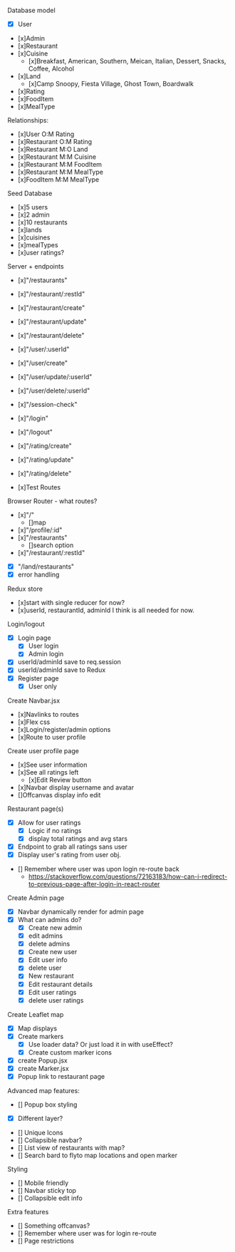 Database model

- [x] User
- [x]Admin
- [x]Restaurant
- [x]Cuisine
  - [x]Breakfast, American, Southern, Meican, Italian, Dessert, Snacks, Coffee, Alcohol
- [x]Land
  - [x]Camp Snoopy, Fiesta Village, Ghost Town, Boardwalk
- [x]Rating
- [x]FoodItem
- [x]MealType

Relationships:

- [x]User O:M Rating
- [x]Restaurant O:M Rating
- [x]Restaurant M:O Land
- [x]Restaurant M:M Cuisine
- [x]Restaurant M:M FoodItem
- [x]Restaurant M:M MealType
- [x]FoodItem M:M MealType

Seed Database

- [x]5 users
- [x]2 admin
- [x]10 restaurants
- [x]lands
- [x]cuisines
- [x]mealTypes
- [x]user ratings?

Server + endpoints

- [x]"/restaurants"
- [x]"/restaurant/:restId"
- [x]"/restaurant/create"
- [x]"/restaurant/update"
- [x]"/restaurant/delete"

- [x]"/user/:userId"
- [x]"/user/create"
- [x]"/user/update/:userId"
- [x]"/user/delete/:userId"

- [x]"/session-check"
- [x]"/login"
- [x]"/logout"

- [x]"/rating/create"
- [x]"/rating/update"
- [x]"/rating/delete"

- [x]Test Routes

Browser Router - what routes?

- [x]"/"
  - []map
- [x]"/profile/:id"
- [x]"/restaurants"
  - []search option
- [x]"/restaurant/:restId"
- [x] "/land/restaurants"
- [x] error handling

Redux store

- [x]start with single reducer for now?
- [x]userId, restaurantId, adminId I think is all needed for now.

Login/logout

- [x] Login page
  - [x] User login
  - [x] Admin login
- [x] userId/adminId save to req.session
- [x] userId/adminId save to Redux
- [x] Register page
  - [x] User only

Create Navbar.jsx

- [x]Navlinks to routes
- [x]Flex css
- [x]Login/register/admin options
- [x]Route to user profile

Create user profile page

- [x]See user information
- [x]See all ratings left
  - [x]Edit Review button
- [x]Navbar display username and avatar
- []Offcanvas display info edit

Restaurant page(s)

- [x] Allow for user ratings
  - [x] Logic if no ratings
  - [x] display total ratings and avg stars
- [x] Endpoint to grab all ratings sans user
- [x] Display user's rating from user obj.
- [] Remember where user was upon login re-route back
  - https://stackoverflow.com/questions/72163183/how-can-i-redirect-to-previous-page-after-login-in-react-router

Create Admin page

- [x] Navbar dynamically render for admin page
- [x] What can admins do?
  - [x] Create new admin
  - [x] edit admins
  - [x] delete admins
  - [x] Create new user
  - [x] Edit user info
  - [x] delete user
  - [x] New restaurant
  - [x] Edit restaurant details
  - [x] Edit user ratings
  - [x] delete user ratings

Create Leaflet map

- [x] Map displays
- [x] Create markers
  - [x] Use loader data? Or just load it in with useEffect?
  - [x] Create custom marker icons
- [x] create Popup.jsx
- [x] create Marker.jsx
- [x] Popup link to restaurant page

Advanced map features:

- [] Popup box styling
- [x] Different layer?
- [] Unique Icons
- [] Collapsible navbar?
- [] List view of restaurants with map?
- [] Search bard to flyto map locations and open marker

Styling

- [] Mobile friendly
- [] Navbar sticky top
- [] Collapsible edit info

Extra features

- [] Something offcanvas?
- [] Remember where user was for login re-route
- [] Page restrictions
